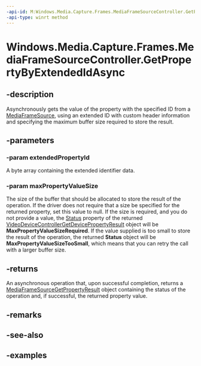 ```yaml
---
-api-id: M:Windows.Media.Capture.Frames.MediaFrameSourceController.GetPropertyByExtendedIdAsync(System.Byte[],Windows.Foundation.IReference{System.UInt32})
-api-type: winrt method
---
```


<!-- Method syntax.
public IAsyncOperation<MediaFrameSourceGetPropertyResult> MediaFrameSourceController.GetPropertyByExtendedIdAsync(Byte[] extendedPropertyId, IReference<UInt32> maxPropertyValueSize)
-->

# Windows.Media.Capture.Frames.MediaFrameSourceController.GetPropertyByExtendedIdAsync


## -description

Asynchronously gets the value of the property with the specified ID from a [MediaFrameSource](mediaframesource.md), using an extended ID with custom header information and specifying the maximum buffer size required to store the result.

## -parameters

### -param extendedPropertyId

A byte array containing the extended identifier data.

### -param maxPropertyValueSize

The size of the buffer that should be allocated to store the result of the operation. If the driver does not require that a size be specified for the returned property, set this value to null. If the size is required, and you do not provide a value, the [Status](videodevicecontrollergetdevicepropertyresult_status.md) property of the returned [VideoDeviceControllerGetDevicePropertyResult](videodevicecontrollergetdevicepropertyresult.md) object will be **MaxPropertyValueSizeRequired**. If the value supplied is too small to store the result of the operation, the returned **Status**  object will be **MaxPropertyValueSizeTooSmall**, which means that you can retry the call with a larger buffer size.

## -returns

An asynchronous operation that, upon successful completion, returns a [MediaFrameSourceGetPropertyResult](mediaframesourcegetpropertyresult.md) object containing the status of the operation and, if successful, the returned property value.

## -remarks

## -see-also

## -examples

